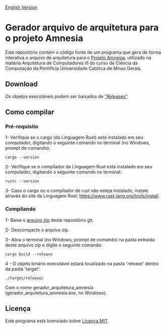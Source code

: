 [English Version](README.EN.md)

# Gerador arquivo de arquitetura para o projeto Amnesia

Este repositório contém o código fonte de um programa que gera de forma interativa o arquivo de arquitetura para o [Projeto Amnesia](http://amnesia.lasdpc.icmc.usp.br), utilizado na matéria Arquitetura de Computadores III do curso de Ciência da Computação da Pontifícia Universidade Católica de Minas Gerais.

## Download

Os objetos executáveis podem ser baixados de ["Releases"](https://github.com/Henriquemcc/Gerador_arquivo_arquitetura_amnesia_RustLang/releases).

## Como compilar

### Pré-requisito

1- Verifique se o cargo (da Linguagem Rust) está instalado em seu computador, digitando o seguinte comando no terminal (no Windows, prompt de comando):
```
cargo --version
```

2- Verifique se o compilador da Linguagem Rust está instalado em seu computador, digitando o seguinte comando no terminal:
```
rustc --version
```

3- Caso o cargo ou o compilador de rust não esteja instalado, instale através do site da Linguagem Rust: https://www.rust-lang.org/tools/install.

### Compilando

1- Baixe o [arquivo zip](https://github.com/Henriquemcc/Gerador_arquivo_arquitetura_amnesia_RustLang/archive/main.zip) deste repositório git.

2- Descompacte o arquivo zip.

3- Abra o terminal (no Windows, prompt de comando) na pasta extraida deste arquivo zip e digite o seguinte comando:
```
cargo build --release
```

4 - O objeto binário executável estará localizado na pasta 'release' dentro da pasta 'target':
```
./target/release/
```
Com o nome gerador_arquitetura_amnesia (gerador_arquitetura_amnesia.exe, no Windows).

## Licença

Este programa está licensiado sobre [Licença MIT](LICENSE).